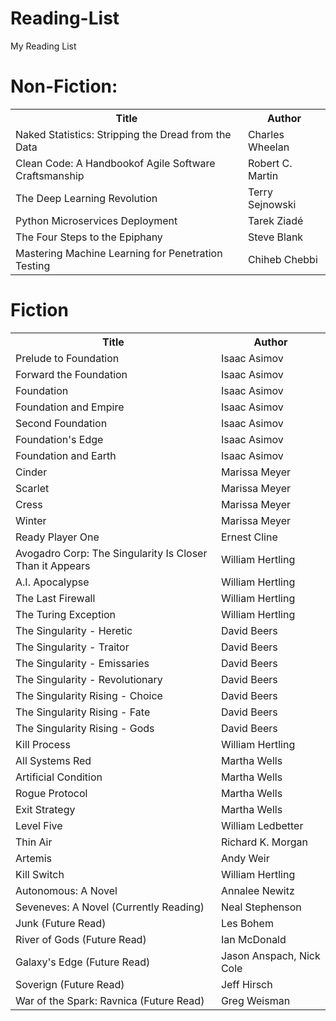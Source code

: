 # Reading-List
My Reading List

# Non-Fiction:
<table style="width:100%">
  <tr>
    <th>Title</th>
    <th>Author</th> 
  </tr>
  <tr>
    <td>Naked Statistics: Stripping the Dread from the Data</td>
    <td>Charles Wheelan</td> 
  </tr>
  <tr>
    <td>Clean Code: A Handbookof Agile Software Craftsmanship </td>
    <td>Robert C. Martin</td> 
  </tr>
  <tr>
    <td>The Deep Learning Revolution</td>
    <td>Terry Sejnowski</td> 
  </tr>
  <tr>
    <td>Python Microservices Deployment</td>
    <td>Tarek Ziadé</td> 
  </tr>
   <tr>
    <td>The Four Steps to the Epiphany</td>
    <td>Steve Blank</td> 
  </tr>
  <tr>
    <td>Mastering Machine Learning for Penetration Testing</td>
    <td>Chiheb Chebbi</td> 
  </tr>
</table>


# Fiction

<table style="width:100%">
  <tr>
    <th>Title</th>
    <th>Author</th> 
  </tr>
  <tr>
    <td>Prelude to Foundation</td>
    <td>Isaac Asimov</td> 
  </tr>
  <tr>
    <td>Forward the Foundation</td>
    <td>Isaac Asimov</td> 
  </tr>
  <tr>
    <td>Foundation</td>
    <td>Isaac Asimov</td> 
  </tr>
  <tr>
    <td>Foundation and Empire</td>
    <td>Isaac Asimov</td> 
  </tr>
  <tr>
    <td>Second Foundation</td>
    <td>Isaac Asimov</td> 
  </tr>
  <tr>
    <td>Foundation's Edge</td>
    <td>Isaac Asimov</td> 
  </tr>
  <tr>
    <td>Foundation and Earth</td>
    <td>Isaac Asimov</td> 
  </tr>
  <tr>
    <td>Cinder</td>
    <td>Marissa Meyer</td> 
  </tr>
  <tr>
    <td>Scarlet</td>
    <td>Marissa Meyer</td> 
  </tr>
  <tr>
    <td>Cress</td>
    <td>Marissa Meyer</td> 
  </tr>
  <tr>
    <td>Winter</td>
    <td>Marissa Meyer</td> 
  </tr>
  <tr>
    <td>Ready Player One</td>
    <td>Ernest Cline</td> 
  </tr>
  <tr>
    <td>Avogadro Corp: The Singularity Is Closer Than it Appears</td>
    <td>William Hertling</td> 
  </tr>
  <tr>
    <td>A.I. Apocalypse</td>
    <td>William Hertling</td> 
  </tr>
  <tr>
    <td>The Last Firewall</td>
    <td>William Hertling</td> 
  </tr>
  <tr>
    <td>The Turing Exception</td>
    <td>William Hertling</td> 
  </tr>
  <tr>
    <td>The Singularity - Heretic</td>
    <td>David Beers</td> 
  </tr>
  <tr>
    <td>The Singularity - Traitor</td>
    <td>David Beers</td> 
  </tr>
  <tr>
    <td>The Singularity - Emissaries</td>
    <td>David Beers</td> 
  </tr>
  <tr>
    <td>The Singularity - Revolutionary</td>
    <td>David Beers</td> 
  </tr>
  <tr>
    <td>The Singularity Rising - Choice</td>
    <td>David Beers</td> 
  </tr>
  <tr>
    <td>The Singularity Rising - Fate</td>
    <td>David Beers</td> 
  </tr>
  <tr>
    <td>The Singularity Rising - Gods</td>
    <td>David Beers</td> 
  </tr>
  <tr>
    <td>Kill Process</td>
    <td>William Hertling</td> 
  </tr>
  <tr>
    <td>All Systems Red</td>
    <td>Martha Wells</td> 
  </tr>
  <tr>
    <td>Artificial Condition</td>
    <td>Martha Wells</td> 
  </tr>
  <tr>
    <td>Rogue Protocol</td>
    <td>Martha Wells</td> 
  </tr>
  <tr>
    <td>Exit Strategy</td>
    <td>Martha Wells</td> 
  </tr>
  <tr>
    <td>Level Five</td>
    <td>William Ledbetter</td> 
  </tr>
  <tr>
    <td>Thin Air</td>
    <td>Richard K. Morgan</td> 
  </tr>
  <tr>
    <td>Artemis</td>
    <td>Andy Weir</td> 
  </tr>
  <tr>
    <td>Kill Switch</td>
    <td>William Hertling</td> 
  </tr>
  <tr>
    <td>Autonomous: A Novel</td>
    <td>Annalee Newitz</td> 
  </tr>
  <tr>
    <td>Seveneves: A Novel (Currently Reading)</td>
    <td>Neal Stephenson</td> 
  </tr>
  <tr>
    <td>Junk (Future Read)</td>
    <td>Les Bohem</td> 
  </tr>
  <tr>
    <td>River of Gods (Future Read)</td>
    <td>Ian McDonald</td> 
  </tr>
  <tr>
    <td>Galaxy's Edge (Future Read)</td>
    <td>Jason Anspach, Nick Cole</td> 
  </tr>
  <tr>
    <td>Soverign (Future Read)</td>
    <td>Jeff Hirsch</td> 
  </tr>
  <tr>
    <td>War of the Spark: Ravnica (Future Read)</td>
    <td>Greg Weisman</td> 
  </tr>
</table>
